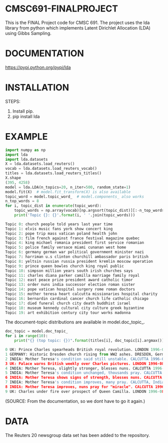 CMSC691-FINALPROJECT
====================

This is the FINAL Project code for CMSC 691.
The project uses the lda library from python which implements Latent Dirichlet Allocation (LDA) using Gibbs Sampling.

DOCUMENTATION
=============
https://pypi.python.org/pypi/lda

INSTALLATION
============
 
STEPS:
1. Install pip.
2. pip install lda

EXAMPLE
=======

```python
import numpy as np
import lda
import lda.datasets
X = lda.datasets.load_reuters()
vocab = lda.datasets.load_reuters_vocab()
titles = lda.datasets.load_reuters_titles()
X.shape
(395, 4258)
model = lda.LDA(n_topics=20, n_iter=500, random_state=1)
model.fit(X)  # model.fit_transform(X) is also available
topic_word = model.topic_word_  # model.components_ also works
n_top_words = 8
for i, topic_dist in enumerate(topic_word):
	topic_words = np.array(vocab)[np.argsort(topic_dist)][:-n_top_words:-1]
	print('Topic {}: {}'.format(i, ' '.join(topic_words)))

Topic 0: church people told years last year time
Topic 1: elvis music fans york show concert king
Topic 2: pope trip mass vatican poland health john
Topic 3: film french against france festival magazine quebec
Topic 4: king michael romania president first service romanian
Topic 5: police family versace miami cunanan west home
Topic 6: germany german war political government minister nazi
Topic 7: harriman u.s clinton churchill ambassador paris british
Topic 8: yeltsin russian russia president kremlin moscow operation
Topic 9: prince queen bowles church king royal public
Topic 10: simpson million years south irish churches says
Topic 11: charles diana parker camilla marriage family royal
Topic 12: east peace prize president award catholic timor
Topic 13: order nuns india successor election roman sister
Topic 14: pope vatican hospital surgery rome roman doctors
Topic 15: mother teresa heart calcutta missionaries hospital charity
Topic 16: bernardin cardinal cancer church life catholic chicago
Topic 17: died funeral church city death buddhist israel
Topic 18: museum kennedy cultural city culture greek byzantine
Topic 19: art exhibition century city tour works madonna
```

The document-topic distributions are available in model.doc_topic_.

```python
doc_topic = model.doc_topic_
for i in range(10):
	print("{} (top topic: {})".format(titles[i], doc_topic[i].argmax()))

0 UK: Prince Charles spearheads British royal revolution. LONDON 1996-08-20 (top topic: 11)
1 GERMANY: Historic Dresden church rising from WW2 ashes. DRESDEN, Germany 1996-08-21 (top topic: 0)
2 INDIA: Mother Teresa's condition said still unstable. CALCUTTA 1996-08-23 (top topic: 15)
3 UK: Palace warns British weekly over Charles pictures. LONDON 1996-08-25 (top topic: 11)
4 INDIA: Mother Teresa, slightly stronger, blesses nuns. CALCUTTA 1996-08-25 (top topic: 15)
5 INDIA: Mother Teresa's condition unchanged, thousands pray. CALCUTTA 1996-08-25 (top topic: 15)
6 INDIA: Mother Teresa shows signs of strength, blesses nuns. CALCUTTA 1996-08-26 (top topic: 15)
7 INDIA: Mother Teresa's condition improves, many pray. CALCUTTA, India 1996-08-25 (top topic: 15)
8 INDIA: Mother Teresa improves, nuns pray for "miracle". CALCUTTA 1996-08-26 (top topic: 15)
9 UK: Charles under fire over prospect of Queen Camilla. LONDON 1996-08-26 (top topic: 0)
```

(SOURCE: From the documentation, so we dont have to go it again.)

DATA
====

The Reuters 20 newsgroup data set has been added to the repository.

